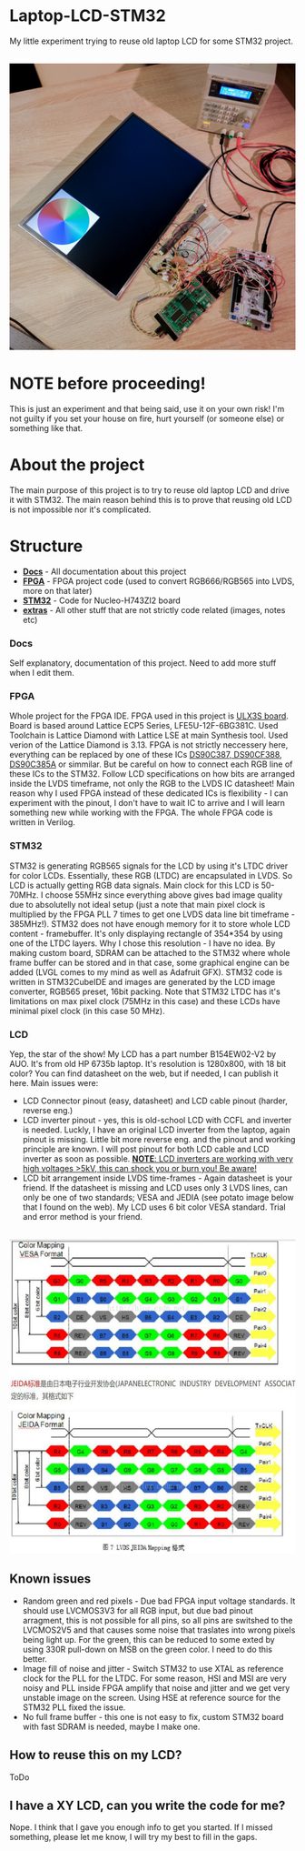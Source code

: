 # Laptop-LCD-STM32
My little experiment trying to reuse old laptop LCD for some STM32 project.

<p align="center">
  <img src="https://raw.githubusercontent.com/BornaBiro/Laptop-LCD-STM32/master/extras/images/mainImage.jpg">
</p>

# NOTE before proceeding!

This is just an experiment and that being said, use it on your own risk! I'm not guilty if you set your house on fire, hurt yourself (or someone else) or something like that.

# About the project
The main purpose of this project is to try to reuse old laptop LCD and drive it with STM32. The main reason behind this is to prove that reusing old LCD is not impossible nor it's complicated.

# Structure
- <u>**Docs**</u> - All documentation about this project
- <u>**FPGA**</u> - FPGA project code (used to convert RGB666/RGB565 into LVDS, more on that later)
- <u>**STM32**</u> - Code for Nucleo-H743ZI2 board
- <u>**extras**</u> - All other stuff that are not strictly code related (images, notes etc)

### Docs
Self explanatory, documentation of this project. Need to add more stuff when I edit them.

### FPGA
Whole project for the FPGA IDE. FPGA used in this project is [ULX3S board](https://www.crowdsupply.com/radiona/ulx3s). Board is based around Lattice ECP5 Series, LFE5U-12F-6BG381C. Used Toolchain is Lattice Diamond with Lattice LSE at main Synthesis tool. Used verion of the Lattice Diamond is 3.13. FPGA is not strictly neccessery here, everything can be replaced by one of these ICs [DS90C387, DS90CF388](https://www.ti.com/lit/ds/symlink/ds90cf388.pdf), [DS90C385A](https://www.ti.com/lit/ds/symlink/ds90c385a.pdf) or simmilar. But be careful on how to connect each RGB line of these ICs to the STM32. Follow LCD specifications on how bits are arranged inside the LVDS timeframe, not only the RGB to the LVDS IC datasheet! Main reason why I used FPGA instead of these dedicated ICs is flexibility - I can experiment with the pinout, I don't have to wait IC to arrive and I will learn something new while working with the FPGA. The whole FPGA code is written in Verilog.

### STM32
STM32 is generating RGB565 signals for the LCD by using it's LTDC driver for color LCDs. Essentially, these RGB (LTDC) are encapsulated in LVDS. So LCD is actually getting RGB data signals. Main clock for this LCD is 50-70MHz. I choose 55MHz since everything above gives bad image quality due to absolutelly not ideal setup (just a note that main pixel clock is multiplied by the FPGA PLL 7 times to get one LVDS data line bit timeframe - 385MHz!). STM32 does not have enough memory for it to store whole LCD content - framebuffer. It's only displaying rectangle of 354*354 by using one of the LTDC layers. Why I chose this resolution - I have no idea. By making custom board, SDRAM can be attached to the STM32 where whole frame buffer can be stored and in that case, some graphical engine can be added (LVGL comes to my mind as well as Adafruit GFX). STM32 code is written in STM32CubeIDE and images are generated by the LCD image converter, RGB565 preset, 16bit packing. Note that STM32 LTDC has it's limitations on max pixel clock (75MHz in this case) and these LCDs have minimal pixel clock (in this case 50 MHz).

### LCD
Yep, the star of the show! My LCD has a part number B154EW02-V2 by AUO. It's from old HP 6735b laptop. It's resolution is 1280x800, with 18 bit color? You can find datasheet on the web, but if needed, I can publish it here. Main issues were:

- LCD Connector pinout (easy, datasheet) and LCD cable pinout (harder, reverse eng.)
- LCD inverter pinout - yes, this is old-school LCD with CCFL and inverter is needed. Luckly, I have an original LCD inverter from the laptop, again pinout is missing. Little bit more reverse eng. and the pinout and working principle are known. I will post pinout for both LCD cable and LCD inverter as soon as possible.
<u>**NOTE**: LCD inverters are working with very high voltages >5kV, this can shock you or burn you! Be aware!</u>
- LCD bit arrangement inside LVDS time-frames - Again datasheet is your friend. If the datasheet is missing and LCD uses only 3 LVDS lines, can only be one of two standards; VESA and JEDIA (see potato image below that I found on the web). My LCD uses 6 bit color VESA standard. Trial and error method is your friend.

<p align="center">
  <img src="https://raw.githubusercontent.com/BornaBiro/Laptop-LCD-STM32/master/extras/images/VESAandJEDIA.jpg">
</p>

## Known issues
- Random green and red pixels - Due bad FPGA input voltage standards. It should use LVCMOS3V3 for all RGB input, but due bad pinout arragment, this is not possible for all pins, so all pins are switshed to the LVCMOS2V5 and that causes some noise that traslates into wrong pixels being light up. For the green, this can be reduced to some exted by using 330R pull-down on MSB on the green color. I need to do this better.
- Image fill of noise and jitter - Switch STM32 to use XTAL as reference clock for the PLL for the LTDC. For some reason, HSI and MSI are very noisy and PLL inside FPGA amplify that noise and jitter and we get very unstable image on the screen. Using HSE at reference source for the STM32 PLL fixed the issue.
- No full frame buffer - this one is not easy to fix, custom STM32 board with fast SDRAM is needed, maybe I make one. 

## How to reuse this on my LCD?
ToDo

## I have a XY LCD, can you write the code for me?
Nope. I think that I gave you enough info to get you started. If I missed something, please let me know, I will try my best to fill in the gaps.
